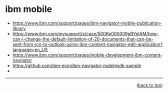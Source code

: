 <a name="topage"></a>

# ibm mobile 
 
* https://www.ibm.com/support/pages/ibm-navigator-mobile-publication-library
* https://www.ibm.com/mysupport/s/case/500Ke000009pRYeIAM/how-can-i-change-the-default-limitation-of-20-documents-that-can-be-sent-from-icn-to-outlook-using-ibm-content-navigator-edit-application?language=en_US
* https://www.ibm.com/support/pages/mobile-development-ibm-content-navigator
* https://github.com/ibm-ecm/ibm-navigator-mobilesdk-sample
* 



-----

<p align="right">(<a href="#topage">back to top</a>)</p>
<br/>
<br/>
